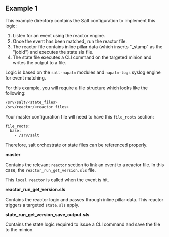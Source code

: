 ## Example 1

This example directory contains the Salt configuration to implement this logic:

1.	Listen for an event using the reactor engine.
2.	Once the event has been matched, run the reactor file.
3.	The reactor file contains inline pillar data (which inserts "\_stamp" as the "jobid") and executes the state sls file.
4.	The state file executes a CLI command on the targeted minion and writes the output to a file.

Logic is based on the `salt-napalm` modules and `napalm-logs` syslog engine for event matching.

For this example, you will require a file structure which looks like the following:

```bash
/srv/salt/<state_files>
/srv/reactor/<reactor_files>
```

Your master configuration file will need to have this `file_roots` section:

```bash
file_roots:
  base:
    - /srv/salt
```

Therefore, salt orchestrate or state files can be referenced properly.


__master__

Contains the relevant `reactor` section to link an event to a reactor file. In this case, the `reactor_run_get_version.sls` file.

This `local reactor` is called when the event is hit.

__reactor_run_get_version.sls__

Contains the reactor logic and passes through inline pillar data. This reactor triggers a targeted `state.sls` apply.

__state_run_get_version_save_output.sls__

Contains the state logic required to issue a CLI command and save the file to the minion.



